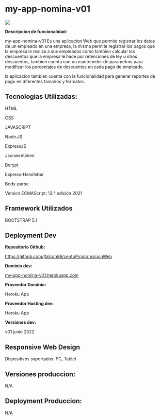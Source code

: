 <h1 id="my-app-nomina-v01">my-app-nomina-v01</h1>
<img src="https://drive.google.com/file/d/14JvyHtPH4cu6So-Q5dXT_d4Vvk1oWvmS/view?usp=sharing">
<p><strong>Descripcion de funcionalidad:</strong></p>
<p>my-app-nomina-v01 Es una aplicacion Web que permite registrar los datos de un empleado en una empresa, la misma permite registrar los pagos que la empresa le realiza a sus empleados como tambien calcular los descuentos que la empresa le hace por retenciones de ley u otros descuentos, tambien cuenta con un mantenedor de parametros para modificar los porcentajes de descuentos en cada pago de empleado.</p>
<p>la aplicacion tambien cuenta con la funcionalidad para generar reportes de pago en diferentes tamaños y formatos.</p>
<h2 id="tecnologias-utilizadas">Tecnologias Utilizadas:</h2>
<p>HTML</p>
<p>CSS</p>
<p>JAVASCRIPT</p>
<p>Node.JS</p>
<p>ExpressJS</p>
<p>Jsonwebtoken</p>
<p>Bcrypt</p>
<p>Express-Handlebar</p>
<p>Body-parse</p>
<p>Version ECMAScript: 12.ª edición 2021</p>
<h2 id="framework-utilizados">Framework Utilizados</h2>
<p>BOOTSTRAP 5.1</p>
<h2 id="deployment-dev">Deployment Dev</h2>
<p><strong>Repositorio Github:</strong></p>
<p><a href="https://github.com/jfalcon89/centuProgramacionWeb.git">https://github.com/jfalcon89/centuProgramacionWeb</a></p>
<p><strong>Dominio dev:</strong></p>
<p><a href="https://my-app-nomina-v01.herokuapp.com/nomina">my-app-nomina-v01.herokuapp.com</a></p>
<p><strong>Proveedor Dominio:</strong></p>
<p>Heroku App</p>
<p><strong>Proveedor Hosting dev:</strong></p>
<p>Heroku App</p>
<p><strong>Versiones dev:</strong></p>
<p>v01 junio 2022</p>
<h2 id="responsive-web-design">Responsive Web Design</h2>
<p>Dispositivos soportados: PC, Tablet</p>
<h2 id="versiones-produccion">Versiones produccion:</h2>
<p>N/A</p>
<h2 id="deployment-produccion">Deployment Produccion:</h2>
<p>N/A</p>


